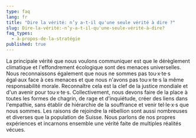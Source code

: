 ```yaml
---
type: faq
lang: fr
title: "Dire la vérité: n’y a-t-il qu'une seule vérité à dire ?"
slug: Dire-la-vérité:-n’y-a-t-il-qu'une-seule-vérité-à-dire?
faq_types:
  - à-propos-de-la-stratégie
published: true
---
```

La principale vérité que nous voulons communiquer est que le dérèglement climatique et l'effondrement écologique sont des menaces universelles. Nous reconnaissons également que nous ne sommes pas tou·x·te·s égal·aux face à ces menaces et que nous n'avons pas tou·x·te·s la même responsabilité morale. Reconnaître cela est la clef de la justice mondiale et d'un avenir pour tou·x·te·s. Collectivement, nous devons faire de la place à toutes les formes de chagrin, de rage et d'inquiétude, créer des liens dans l'empathie, sans établir de hiérarchie de la souffrance et venir tel·le·x·s que nous sommes. Les raisons de rejoindre la rébellion sont aussi nombreuses et diverses que la population de Suisse. Nous parlons de nos propres expériences et incarnons ensemble une vérité faite de multiples réalités vécues.